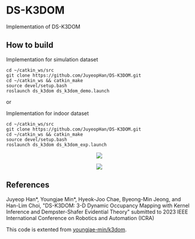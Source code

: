 # DS-K3DOM

Implementation of DS-K3DOM

## How to build

Implementation for simulation dataset

```console
cd ~/catkin_ws/src
git clone https://github.com/JuyeopHan/DS-K3DOM.git
cd ~/catkin_ws && catkin_make
source devel/setup.bash
roslaunch ds_k3dom ds_k3dom_demo.launch
```

or

Implementation for indoor dataset

```console
cd ~/catkin_ws/src
git clone https://github.com/JuyeopHan/DS-K3DOM.git
cd ~/catkin_ws && catkin_make
source devel/setup.bash
roslaunch ds_k3dom ds_k3dom_exp.launch
```


<p align="center">
  <img src="./docs/simulation.gif">
</p>

<p align="center">
  <img src="./docs/experiment.gif">
</p>


## References

Juyeop Han*, Youngjae Min*, Hyeok-Joo Chae, Byeong-Min Jeong, and Han-Lim Choi, "DS-K3DOM: 3-D Dynamic Occupancy Mapping with Kernel Inference
and Dempster-Shafer Evidential Theory" submitted to 2023 IEEE International Conference on Robotics and Automation (ICRA)

This code is extented from [youngjae-min/k3dom](https://github.com/youngjae-min/k3dom).
